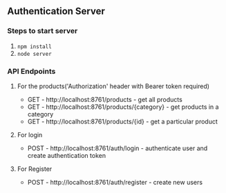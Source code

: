## Authentication Server

### Steps to start server
1. `npm install`
2. `node server`

### API Endpoints
1. For the products('Authorization' header with Bearer token required)
     - GET    - http://localhost:8761/products          - get all products
     - GET    - http://localhost:8761/products/{category}   - get products in a category  
     - GET    - http://localhost:8761/products/{id}  - get a particular product

2. For login
     - POST   - http://localhost:8761/auth/login - authenticate user and create authentication token

3. For Register
     - POST   - http://localhost:8761/auth/register - create new users